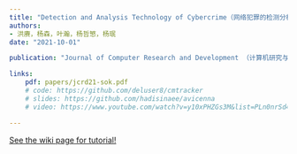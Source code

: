 ```yaml
---
title: "Detection and Analysis Technology of Cybercrime（网络犯罪的检测分析技术）"
authors:
- 洪赓，杨森，叶瀚，杨哲慜，杨珉
date: "2021-10-01"

publication: "Journal of Computer Research and Development （计算机研究与发展）"

links:
    pdf: papers/jcrd21-sok.pdf
    # code: https://github.com/deluser8/cmtracker
    # slides: https://github.com/hadisinaee/avicenna
    # video: https://www.youtube.com/watch?v=y10xPHZGs3M&list=PLn0nrSd4xjjbyUeai0oevMrT8_IwnBo4R

---
```



[See the wiki page for tutorial!](https://github.com/hadisinaee/avicenna/wiki)

